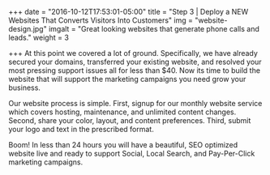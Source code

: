 +++
date = "2016-10-12T17:53:01-05:00"
title = "Step 3 | Deploy a NEW Websites That Converts Visitors Into Customers"
img = "website-design.jpg"
imgalt = "Great looking websites that generate phone calls and leads."
weight = 3

+++
At this point we covered a lot of ground. Specifically, we have already secured your domains, transferred your existing website, and resolved your most pressing support issues all for less than $40. Now its time to build the website that will support the marketing campaigns you need grow your business.

Our website process is simple. First, signup for our monthly website service which covers hosting, maintenance, and unlimited content changes. Second, share your color, layout, and content preferences. Third, submit your logo and text in the prescribed format.

Boom! In less than 24 hours you will have a beautiful, SEO optimized website live and ready to support Social, Local Search, and Pay-Per-Click marketing campaigns.
<!--more-->
